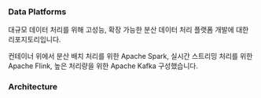 ### Data Platforms
대규모 데이터 처리를 위해 고성능, 확장 가능한 분산 데이터 처리 플랫폼 개발에 대한 리포지토리입니다.  
  
컨테이너 위에서 분산 배치 처리를 위한 Apache Spark, 실시간 스트리밍 처리를 위한 Apache Flink, 높은 처리량을 위한 Apache Kafka 구성했습니다.  
<!-- 로깅, 모니터링환경을 구성하여 안정성을 확보하였습니다.  -->
### Architecture
